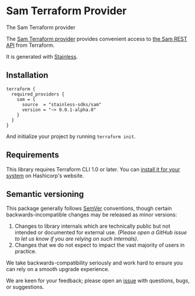 # Sam Terraform Provider

The Sam Terraform provider

The [Sam Terraform provider](https://registry.terraform.io/providers/stainless-sdks/sam/latest/docs) provides convenient access to
[the Sam REST API](https://docs.sam.com) from Terraform.

It is generated with [Stainless](https://www.stainlessapi.com/).

## Installation

```
terraform {
  required_providers {
    sam = {
      source  = "stainless-sdks/sam"
      version = "~> 0.0.1-alpha.0"
    }
  }
}
```

And initialize your project by running `terraform init`.

## Requirements

This library requires Terraform CLI 1.0 or later. You can [install it for your system](https://developer.hashicorp.com/terraform/install)
on Hashicorp's website.

## Semantic versioning

This package generally follows [SemVer](https://semver.org/spec/v2.0.0.html) conventions, though certain backwards-incompatible changes may be released as minor versions:

1. Changes to library internals which are technically public but not intended or documented for external use. _(Please open a GitHub issue to let us know if you are relying on such internals)_.
2. Changes that we do not expect to impact the vast majority of users in practice.

We take backwards-compatibility seriously and work hard to ensure you can rely on a smooth upgrade experience.

We are keen for your feedback; please open an [issue](https://www.github.com/stainless-sdks/sam-terraform/issues) with questions, bugs, or suggestions.
